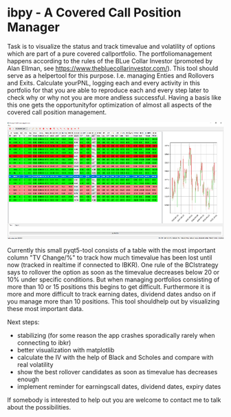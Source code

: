 # ibpy - A Covered Call Position Manager 

Task is to visualize the status and track timevalue and volatility of options which are part of a pure covered callportfolio. The portfoliomanagement happens according to the rules of the BLue Collar Investor (promoted by Alan Ellman, see https://www.thebluecollarinvestor.com/). This tool should serve as a helpertool for this purpose. I.e. managing Enties and Rollovers and Exits. Calculate yourPNL, logging each and every activity in this portfolio for that you are able to reproduce each and every step later to check why or why not you are more andless successful. Having a basis like this one gets the opportunityfor optimization of almost all aspects of the covered call position management.

![screenshot](screenshots/Capture.PNG)

Currently this small pyqt5-tool consists of a table with the most important column "TV Change/%" to track how much timevalue has been lost until now (tracked  in realtime if connected to IBKR). 
One rule of the BCIstrategy says to rollover the option as soon as the timevalue decreases below 20 or 10% under specific conditions. But when managing portfolios consisting of more than 10 or 15 positions this begins to get difficult. Furthermore it is more and more difficult to track earning dates, dividend dates andso on if you  manage more than 10 positions. This tool shouldhelp out by visualizing these most important data.

Next steps:
- stabilizing (for some reason the app crashes sporadically rarely when connecting to ibkr)
- better visualization with matplotlib
- calculate the IV with the help of Black and Scholes and compare with real volatility
- show the best rollover candidates as soon as timevalue has decreases enough
- implement reminder for earningscall dates, dividend dates, expiry dates

If somebody is interested to help out you are welcome to contact me to talk  about the possibilities.
